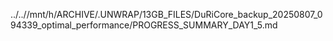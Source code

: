 ../..//mnt/h/ARCHIVE/.UNWRAP/13GB_FILES/DuRiCore_backup_20250807_094339_optimal_performance/PROGRESS_SUMMARY_DAY1_5.md